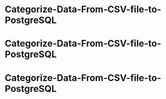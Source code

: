 # Categorize-Data-From-CSV-file-to-PostgreSQL
# Categorize-Data-From-CSV-file-to-PostgreSQL
# Categorize-Data-From-CSV-file-to-PostgreSQL
